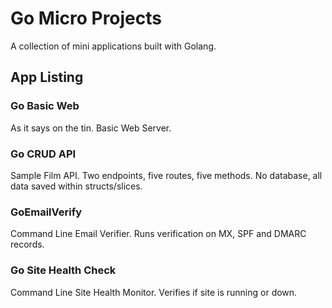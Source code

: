 # Go Micro Projects
A collection of mini applications built with Golang.

## App Listing

### Go Basic Web
As it says on the tin. Basic Web Server.

### Go CRUD API
Sample Film API. Two endpoints, five routes, five methods. No database, all data saved within structs/slices.

### GoEmailVerify
Command Line Email Verifier. Runs verification on MX, SPF and DMARC records.

### Go Site Health Check
Command Line Site Health Monitor. Verifies if site is running or down.